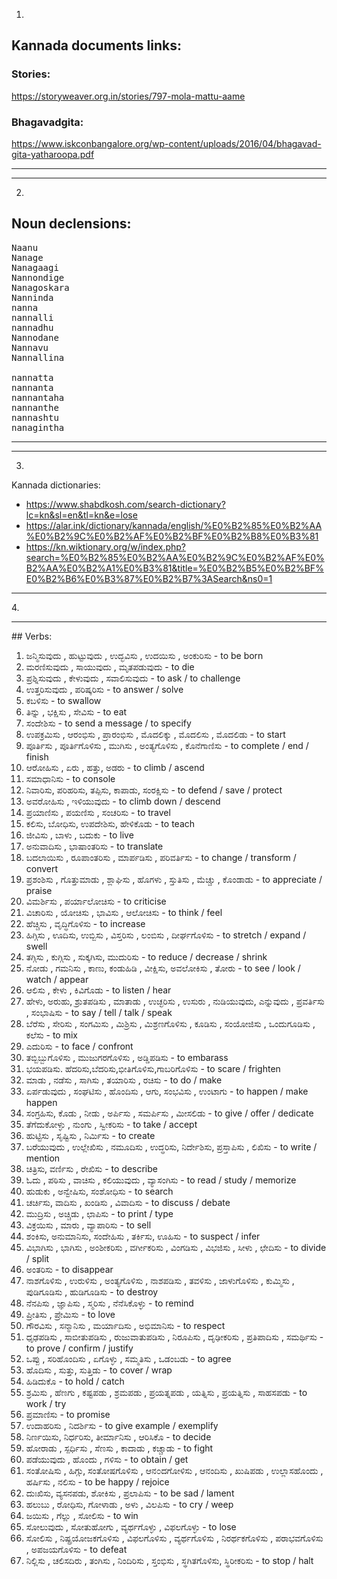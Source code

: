 1.

## Kannada documents links:

### Stories:

https://storyweaver.org.in/stories/797-mola-mattu-aame

### Bhagavadgita:

https://www.iskconbangalore.org/wp-content/uploads/2016/04/bhagavad-gita-yatharoopa.pdf

<hr>
<hr>

2.

## Noun declensions:

<pre>
Naanu
Nanage
Nanagaagi
Nannondige
Nanagoskara
Nanninda
nanna
nannalli
nannadhu
Nannodane
Nannavu
Nannallina

nannatta
nannanta
nannantaha
nannanthe
nannashtu
nanagintha
</pre>

<hr>
<hr>


3.
Kannada dictionaries: 
- https://www.shabdkosh.com/search-dictionary?lc=kn&sl=en&tl=kn&e=lose
- https://alar.ink/dictionary/kannada/english/%E0%B2%85%E0%B2%AA%E0%B2%9C%E0%B2%AF%E0%B2%BF%E0%B2%B8%E0%B3%81
- https://kn.wiktionary.org/w/index.php?search=%E0%B2%85%E0%B2%AA%E0%B2%9C%E0%B2%AF%E0%B2%AA%E0%B2%A1%E0%B3%81&title=%E0%B2%B5%E0%B2%BF%E0%B2%B6%E0%B3%87%E0%B2%B7%3ASearch&ns0=1

<hr>
4.
<hr>
## Verbs:

<ol>
  <li> ಜನ್ಮಿಸುವುದು , ಹುಟ್ಟುವುದು , ಉದ್ಭವಿಸು , ಉದಯಿಸು , ಅಂಕುರಿಸು - to be born </li>
  <li> ಮರಣಿಸುವುದು , ಸಾಯುವುದು , ಮೃತಪಡುವುದು - to die </li>
  <li> ಪ್ರಶ್ನಿಸುವುದು , ಕೇಳುವುದು , ಸವಾಲಿಸುವುದು - to ask / to challenge </li>
  <li> ಉತ್ತರಿಸುವುದು , ಪರಿಷ್ಕರಿಸು - to answer / solve </li>
  <li> ಕಬಳಿಸು - to swallow </li>
  <li> ತಿನ್ನು , ಭಕ್ಷಿಸು , ಸೇವಿಸು - to eat </li>
  <li> ಸಂದೇಶಿಸು - to send a message / to specify </li>
  <li> ಉಪಕ್ರಮಿಸು , ಆರಂಭಿಸು , ಪ್ರಾರಂಭಿಸು , ಮೊದಲಿಕ್ಕು , ಮೊದಲಿಸು , ಮೊದಲಿಡು - to start </li>
  <li> ಪೂರ್ತಿಸು , ಪೂರ್ತಿಗೊಳಿಸು , ಮುಗಿಸು , ಅಂತ್ಯಗೊಳಿಸು , ಕೊನೆಗಾಣಿಸು - to complete / end / finish </li>
  <li> ಆರೋಹಿಸು , ಏರು , ಹತ್ತು, ಅಡರು - to climb / ascend </li>
  <li> ಸಮಾಧಾನಿಸು - to console </li>
  <li> ನಿವಾರಿಸು, ಪರಿಹರಿಸು, ತಪ್ಪಿಸು, ಕಾಪಾಡು, ಸಂರಕ್ಷಿಸು - to defend / save / protect </li>
  <li> ಅವರೋಹಿಸು , ಇಳಿಯುವುದು - to climb down / descend </li>
  <li> ಪ್ರಯಾಣಿಸು , ಪಯಣಿಸು , ಸಂಚರಿಸು - to travel </li>
  <li> ಕಲಿಸು, ಬೋಧಿಸು, ಉಪದೇಶಿಸು, ಹೇಳಿಕೊಡು - to teach</li>
  <li> ಜೀವಿಸು , ಬಾಳು , ಬದುಕು - to live </li>
  <li> ಅನುವಾದಿಸು , ಭಾಷಾಂತರಿಸು - to translate </li>
  <li> ಬದಲಾಯಿಸು , ರೂಪಾಂತರಿಸು , ಮಾರ್ಪಡಿಸು , ಪರಿವರ್ತಿಸು - to change / transform / convert </li>
  <li> ಪ್ರಶಂಶಿಸು , ಗೊತ್ತುಮಾಡು , ಶ್ಲಾಘಿಸು , ಹೊಗಳು , ಸ್ತುತಿಸು , ಮೆಚ್ಚು , ಕೊಂಡಾಡು - to appreciate / praise </li>
  <li> ವಿಮರ್ಶಿಸು , ಪರ್ಯಾಲೋಚಿಸು - to criticise </li>
  <li> ವಿಚಾರಿಸು , ಯೋಚಿಸು , ಭಾವಿಸು , ಆಲೋಚಿಸು - to think / feel </li>
  <li> ಹೆಚ್ಚಿಸು , ವೃದ್ಧಿಗೊಳಿಸು - to increase </li>
  <li> ಹಿಗ್ಗಿಸು , ಊದಿಸು, ಉಬ್ಬಿಸು , ವಿಸ್ತರಿಸು , ಲಂಬಿಸು , ದೀರ್ಘಗೊಳಿಸು - to stretch / expand / swell </li>
  <li> ತಗ್ಗಿಸು , ಕುಗ್ಗಿಸು , ಸುಕ್ಕಗಿಸು, ಮುದುರಿಸು - to reduce / decrease / shrink </li>
  <li> ನೋಡು , ಗಮನಿಸು , ಕಾಣು, ಕಂಡುಹಿಡಿ , ವೀಕ್ಷಿಸು, ಅವಲೋಕಿಸು , ತೋರು - to see / look / watch / appear </li>
  <li> ಆಲಿಸು , ಕೇಳು , ಕಿವಿಗೊಡು - to listen / hear </li>
  <li> ಹೇಳು, ಅರುಹು, ಶ್ರುತಪಡಿಸು , ಮಾತಾಡು , ಉಚ್ಛರಿಸು , ಉಸುರು , ನುಡಿಯುವುದು, ಎನ್ನುವುದು , ಪ್ರವರ್ತಿಸು , ಸಂಭಾಷಿಸು -  to say / tell / talk / speak </li>
  <li> ಬೆರೆಸು , ಸೇರಿಸು , ಸಂಗಮಿಸು , ಮಿಶ್ರಿಸು , ಮಿಶ್ರಣಗೊಳಿಸು , ಕೂಡಿಸು , ಸಂಯೋಜಿಸು , ಒಂದುಗೂಡಿಸು , ಕಲೆಸು - to mix </li>
  <li> ಎದುರಿಸು - to face / confront </li>
  <li> ತಬ್ಬಿಬ್ಬುಗೊಳಿಸು , ಮುಜುಗರಗೊಳಿಸು , ಅಡ್ಡಿಪಡಿಸು - to embarass </li>
  <li> ಭಯಪಡಿಸು. ಹೆದರಿಸು,ಬೆದರಿಸು,ಭೀತಿಗೊಳಿಸು,ಗಾಬರಿಗೊಳಿಸು - to scare / frighten </li>
  <li> ಮಾಡು , ನಡೆಸು , ಸಾಗಿಸು , ತಯಾರಿಸು , ರಚಿಸು - to do / make </li>
  <li> ಏರ್ಪಡುವುದು , ಸಂಘಟಿಸು , ಹೊಂದಿಸು , ಆಗು, ಸಂಭವಿಸು , ಉಂಟಾಗು - to happen / make happen </li>
  <li> ಸಂಗ್ರಹಿಸು, ಕೊಡು , ನೀಡು , ಅರ್ಪಿಸು , ಸಮರ್ಪಿಸು , ಮೀಸಲಿಡು - to give / offer / dedicate </li>
  <li> ತೆಗೆದುಕೋಳ್ಳು , ನುಂಗು , ಸ್ವೀಕರಿಸು  - to take / accept </li>
  <li> ಹುಟ್ಟಿಸು , ಸೃಷ್ಟಿಸು , ನಿರ್ಮಿಸು - to create </li>
  <li> ಬರೆಯುವುದು , ಉಲ್ಲೇಖಿಸು , ನಮೂದಿಸು , ಉದ್ಧರಿಸು, ನಿರ್ದೇಶಿಸು, ಪ್ರಸ್ತಾಪಿಸು , ಲಿಖಿಸು - to write / mention </li>
  <li> ಚಿತ್ರಿಸು, ವರ್ಣಿಸು , ರೇಖಿಸು - to describe </li>
  <li> ಓದು , ಪಠಿಸು , ವಾಚಿಸು , ಕಲಿಯುವುದು , ವ್ಯಾಸಂಗಿಸು - to read / study / memorize </li>
  <li> ಹುಡುಕು , ಅನ್ವೇಷಿಸು, ಸಂಶೋಧಿಸು -  to search </li>
  <li> ಚರ್ಚಿಸು, ವಾದಿಸು , ಖಂಡಿಸು , ವಿವಾದಿಸು - to discuss / debate </li>
  <li> ಮುದ್ರಿಸು , ಅಚ್ಚಿಡು , ಛಾಪಿಸು - to print / type </li>
  <li> ವಿಕ್ರಯಿಸು , ಮಾರು , ವ್ಯಾಪಾರಿಸು - to sell </li>
  <li> ಶಂಕಿಸು, ಅನುಮಾನಿಸು, ಸಂದೇಹಿಸು , ತರ್ಕಿಸು, ಊಹಿಸು - to suspect / infer </li>
  <li> ವಿಭಾಗಿಸು , ಭಾಗಿಸು , ಅಂಶೀಕರಿಸು , ವರ್ಗೀಕರಿಸು , ವಿಂಗಡಿಸು , ವಿಭಜಿಸು , ಸೀಳು , ಛೇದಿಸು - to divide / split </li>
  <li> ಅಂತರಿಸು - to disappear</li>
  <li> ನಾಶಗೊಳಿಸು , ಉರುಳಿಸು , ಅಂತ್ಯಗೊಳಿಸು , ನಾಶಪಡಿಸು , ತವಳಿಸು , ಜಾಳುಗೊಳಿಸು , ಕುಮ್ಮಿಸು , ಪುಡಿಗೂಡಿಸು , ಹುಡಿಗೂಡಿಸು - to destroy</li>
  <li> ನೆನಪಿಸು , ಜ್ಞಾಪಿಸು , ಸ್ಮರಿಸು , ನೆನೆಸಿಕೊಳ್ಳು - to remind </li>
  <li> ಪ್ರೀತಿಸು , ಪ್ರೇಮಿಸು - to love </li>
  <li> ಗೌರವಿಸು , ಸನ್ಮಾನಿಸು , ಮರ್ಯಾದಿಸು , ಅಭಿಮಾನಿಸು - to respect </li>
  <li> ಧೃಢಪಡಿಸು , ಸಾಬೀತುಪಡಿಸು , ರುಜುವಾತುಪಡಿಸು , ನಿರೂಪಿಸು , ದೃಢೀಕರಿಸು , ಪ್ರತಿಪಾದಿಸು , ಸಮರ್ಥಿಸು - to prove / confirm / justify </li>
  <li> ಒಪ್ಪು , ಸರಿಹೊಂದಿಸು , ಏಗೊಳ್ಳು , ಸಮ್ಮತಿಸು , ಒಡಂಬಡು - to agree </li>
  <li> ಹೊದಿಸು , ಸುತ್ತು, ಸುತ್ತಿಡು - to cover / wrap </li>
  <li> ಹಿಡಿದುಕೊ - to hold / catch </li>
  <li> ಶ್ರಮಿಸು , ಹೆಣಗು , ಕಷ್ಟಪಡು , ಶ್ರಮಪಡು , ಪ್ರಯತ್ನಪಡು , ಯತ್ನಿಸು , ಪ್ರಯತ್ನಿಸು , ಸಾಹಸಪಡು - to work / try </li>
  <li> ಪ್ರಮಾಣಿಸು - to promise </li>
  <li> ಉದಾಹರಿಸು , ನಿದರ್ಶಿಸು - to give example  / exemplify </li>
  <li> ನಿರ್ಣಯಿಸು, ನಿರ್ಧರಿಸು, ತೀರ್ಮಾನಿಸು , ಆರಿಸಿಕೊ - to decide </li>
  <li> ಹೋರಾಡು , ಸ್ಪರ್ಧಿಸು , ಸೆಣಸು , ಕಾದಾಡು , ಕಚ್ಚಾಡು - to fight </li>
  <li> ಪಡೆಯುವುದು , ಹೊಂದು , ಗಳಿಸು - to obtain / get </li>
  <li> ಸಂತೋಷಿಸು , ಹಿಗ್ಗು, ಸಂತೋಷಗೊಳಿಸು , ಆನ೦ದಗೋಳಿಸು , ಆನಂದಿಸು , ಖುಷಿಪಡು , ಉಲ್ಲಾಸಹೊಂದು , ಹರ್ಷಿಸು , ನಲಿಸು - to be happy / rejoice </li>
  <li> ದುಃಖಿಸು, ವ್ಯಸನಪಡು, ಶೋಕಿಸು , ಪ್ರಲಾಪಿಸು - to be sad / lament </li>
  <li> ಹಲುಬು , ರೋಧಿಸು, ಗೋಳಾಡು , ಅಳು , ವಿಲಪಿಸು - to cry / weep </li>
  <li> ಜಯಿಸು , ಗೆಲ್ಲು , ಸೋಲಿಸು - to win </li>
  <li> ಸೋಲುವುದು , ಸೋತುಹೋಗು , ವ್ಯರ್ಥಗೊಳ್ಳು , ವಿಫಲಗೊಳ್ಳು - to lose </li>
  <li> ಸೋಲಿಸು , ನಿಷ್ಪ್ರಯೋಜಕಗೊಳಿಸು , ವಿಫಲಗೊಳಿಸು , ವ್ಯರ್ಥಗೊಳಿಸು , ನಿರರ್ಥಕಗೊಳಿಸು , ಪರಾಭವಗೊಳಿಸು , ಅಪಜಯಗೊಳಿಸು - to defeat </li>
  <li> ನಿಲ್ಲಿಸು , ಚಲಿಸದಿರು , ತಂಗಿಸು , ನಿಂದಿರಿಸು , ಸ್ತಂಭಿಸು , ಸ್ಥಗಿತಗೊಳಿಸು, ಸ್ಥಿರೀಕರಿಸು - to stop / halt </li>
</ol>

